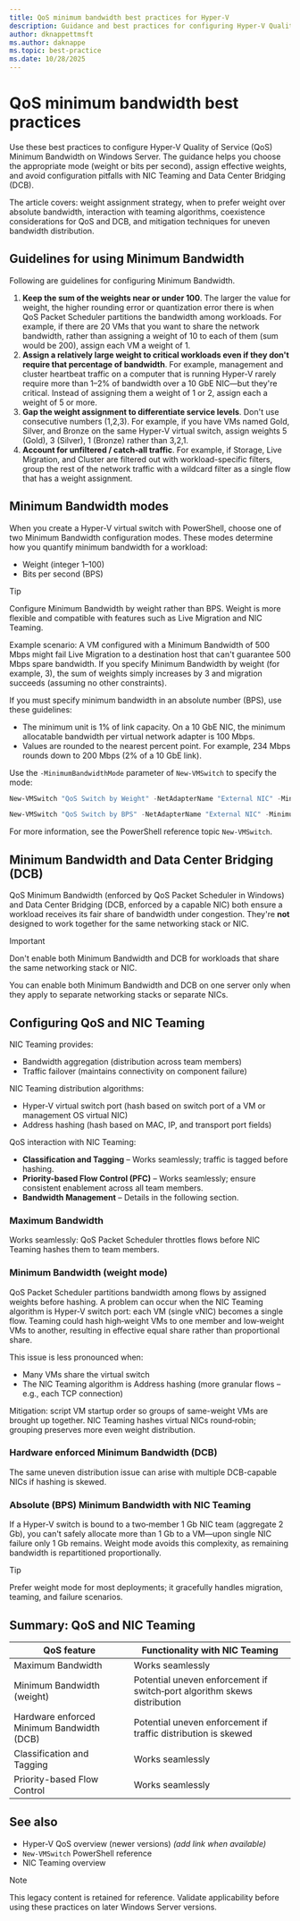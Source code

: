 ```yaml
---
title: QoS minimum bandwidth best practices for Hyper-V
description: Guidance and best practices for configuring Hyper-V Quality of Service (QoS) minimum bandwidth on Windows Server.
author: dknappettmsft
ms.author: daknappe
ms.topic: best-practice
ms.date: 10/28/2025
---
```


# QoS minimum bandwidth best practices

Use these best practices to configure Hyper‑V Quality of Service (QoS) Minimum Bandwidth on Windows Server. The guidance helps you choose the appropriate mode (weight or bits per second), assign effective weights, and avoid configuration pitfalls with NIC Teaming and Data Center Bridging (DCB).

The article covers: weight assignment strategy, when to prefer weight over absolute bandwidth, interaction with teaming algorithms, coexistence considerations for QoS and DCB, and mitigation techniques for uneven bandwidth distribution.

## Guidelines for using Minimum Bandwidth

Following are guidelines for configuring Minimum Bandwidth.

1. **Keep the sum of the weights near or under 100**. The larger the value for weight, the higher rounding error or quantization error there is when QoS Packet Scheduler partitions the bandwidth among workloads. For example, if there are 20 VMs that you want to share the network bandwidth, rather than assigning a weight of 10 to each of them (sum would be 200), assign each VM a weight of 1.
1. **Assign a relatively large weight to critical workloads even if they don't require that percentage of bandwidth**. For example, management and cluster heartbeat traffic on a computer that is running Hyper-V rarely require more than 1–2% of bandwidth over a 10 GbE NIC—but they're critical. Instead of assigning them a weight of 1 or 2, assign each a weight of 5 or more.
1. **Gap the weight assignment to differentiate service levels**. Don't use consecutive numbers (1,2,3). For example, if you have VMs named Gold, Silver, and Bronze on the same Hyper-V virtual switch, assign weights 5 (Gold), 3 (Silver), 1 (Bronze) rather than 3,2,1.
1. **Account for unfiltered / catch‑all traffic**. For example, if Storage, Live Migration, and Cluster are filtered out with workload-specific filters, group the rest of the network traffic with a wildcard filter as a single flow that has a weight assignment.

## Minimum Bandwidth modes

When you create a Hyper-V virtual switch with PowerShell, choose one of two Minimum Bandwidth configuration modes. These modes determine how you quantify minimum bandwidth for a workload:

- Weight (integer 1–100)
- Bits per second (BPS)

> [!TIP]
> Configure Minimum Bandwidth by weight rather than BPS. Weight is more flexible and compatible with features such as Live Migration and NIC Teaming.

Example scenario: A VM configured with a Minimum Bandwidth of 500 Mbps might fail Live Migration to a destination host that can't guarantee 500 Mbps spare bandwidth. If you specify Minimum Bandwidth by weight (for example, 3), the sum of weights simply increases by 3 and migration succeeds (assuming no other constraints).

If you must specify minimum bandwidth in an absolute number (BPS), use these guidelines:

- The minimum unit is 1% of link capacity. On a 10 GbE NIC, the minimum allocatable bandwidth per virtual network adapter is 100 Mbps.
- Values are rounded to the nearest percent point. For example, 234 Mbps rounds down to 200 Mbps (2% of a 10 GbE link).

Use the `-MinimumBandwidthMode` parameter of `New-VMSwitch` to specify the mode:

```powershell
New-VMSwitch "QoS Switch by Weight" -NetAdapterName "External NIC" -MinimumBandwidthMode Weight
```

```powershell
New-VMSwitch "QoS Switch by BPS" -NetAdapterName "External NIC" -MinimumBandwidthMode Absolute
```

For more information, see the PowerShell reference topic `New-VMSwitch`.

## Minimum Bandwidth and Data Center Bridging (DCB)

QoS Minimum Bandwidth (enforced by QoS Packet Scheduler in Windows) and Data Center Bridging (DCB, enforced by a capable NIC) both ensure a workload receives its fair share of bandwidth under congestion. They're **not** designed to work together for the same networking stack or NIC.

> [!IMPORTANT]
> Don't enable both Minimum Bandwidth and DCB for workloads that share the same networking stack or NIC.

You can enable both Minimum Bandwidth and DCB on one server only when they apply to separate networking stacks or separate NICs.

## Configuring QoS and NIC Teaming

NIC Teaming provides:

- Bandwidth aggregation (distribution across team members)
- Traffic failover (maintains connectivity on component failure)

NIC Teaming distribution algorithms:

- Hyper-V virtual switch port (hash based on switch port of a VM or management OS virtual NIC)
- Address hashing (hash based on MAC, IP, and transport port fields)

QoS interaction with NIC Teaming:

- **Classification and Tagging** – Works seamlessly; traffic is tagged before hashing.
- **Priority-based Flow Control (PFC)** – Works seamlessly; ensure consistent enablement across all team members.
- **Bandwidth Management** – Details in the following section.

### Maximum Bandwidth

Works seamlessly: QoS Packet Scheduler throttles flows before NIC Teaming hashes them to team members.

### Minimum Bandwidth (weight mode)

QoS Packet Scheduler partitions bandwidth among flows by assigned weights before hashing. A problem can occur when the NIC Teaming algorithm is Hyper-V switch port: each VM (single vNIC) becomes a single flow. Teaming could hash high‑weight VMs to one member and low‑weight VMs to another, resulting in effective equal share rather than proportional share.

This issue is less pronounced when:

- Many VMs share the virtual switch
- The NIC Teaming algorithm is Address hashing (more granular flows – e.g., each TCP connection)

Mitigation: script VM startup order so groups of same-weight VMs are brought up together. NIC Teaming hashes virtual NICs round‑robin; grouping preserves more even weight distribution.

### Hardware enforced Minimum Bandwidth (DCB)

The same uneven distribution issue can arise with multiple DCB-capable NICs if hashing is skewed.

### Absolute (BPS) Minimum Bandwidth with NIC Teaming

If a Hyper-V switch is bound to a two‑member 1 Gb NIC team (aggregate 2 Gb), you can't safely allocate more than 1 Gb to a VM—upon single NIC failure only 1 Gb remains. Weight mode avoids this complexity, as remaining bandwidth is repartitioned proportionally.

> [!TIP]
> Prefer weight mode for most deployments; it gracefully handles migration, teaming, and failure scenarios.

## Summary: QoS and NIC Teaming

| QoS feature | Functionality with NIC Teaming |
|-------------|--------------------------------|
| Maximum Bandwidth | Works seamlessly |
| Minimum Bandwidth (weight) | Potential uneven enforcement if switch‑port algorithm skews distribution |
| Hardware enforced Minimum Bandwidth (DCB) | Potential uneven enforcement if traffic distribution is skewed |
| Classification and Tagging | Works seamlessly |
| Priority-based Flow Control | Works seamlessly |

## See also

- Hyper-V QoS overview (newer versions) *(add link when available)*
- `New-VMSwitch` PowerShell reference
- NIC Teaming overview

> [!NOTE]
> This legacy content is retained for reference. Validate applicability before using these practices on later Windows Server versions.

